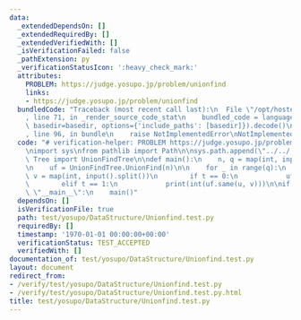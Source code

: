 ```yaml
---
data:
  _extendedDependsOn: []
  _extendedRequiredBy: []
  _extendedVerifiedWith: []
  _isVerificationFailed: false
  _pathExtension: py
  _verificationStatusIcon: ':heavy_check_mark:'
  attributes:
    PROBLEM: https://judge.yosupo.jp/problem/unionfind
    links:
    - https://judge.yosupo.jp/problem/unionfind
  bundledCode: "Traceback (most recent call last):\n  File \"/opt/hostedtoolcache/Python/3.10.6/x64/lib/python3.10/site-packages/onlinejudge_verify/documentation/build.py\"\
    , line 71, in _render_source_code_stat\n    bundled_code = language.bundle(stat.path,\
    \ basedir=basedir, options={'include_paths': [basedir]}).decode()\n  File \"/opt/hostedtoolcache/Python/3.10.6/x64/lib/python3.10/site-packages/onlinejudge_verify/languages/python.py\"\
    , line 96, in bundle\n    raise NotImplementedError\nNotImplementedError\n"
  code: "# verification-helper: PROBLEM https://judge.yosupo.jp/problem/unionfind\n\
    \nimport sys\nfrom pathlib import Path\n\nsys.path.append(\"../../../\")\n\nfrom\
    \ Tree import UnionFindTree\n\ndef main():\n    n, q = map(int, input().split())\n\
    \n    uf = UnionFindTree.UnionFind(n)\n\n    for _ in range(q):\n        t, u,\
    \ v = map(int, input().split())\n        if t == 0:\n            uf.merge(u, v)\n\
    \        elif t == 1:\n            print(int(uf.same(u, v)))\n\nif __name__ ==\
    \ \"__main__\":\n    main()"
  dependsOn: []
  isVerificationFile: true
  path: test/yosupo/DataStructure/Unionfind.test.py
  requiredBy: []
  timestamp: '1970-01-01 00:00:00+00:00'
  verificationStatus: TEST_ACCEPTED
  verifiedWith: []
documentation_of: test/yosupo/DataStructure/Unionfind.test.py
layout: document
redirect_from:
- /verify/test/yosupo/DataStructure/Unionfind.test.py
- /verify/test/yosupo/DataStructure/Unionfind.test.py.html
title: test/yosupo/DataStructure/Unionfind.test.py
---
```

